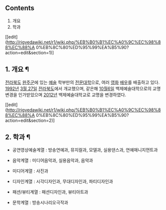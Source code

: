 ## Contents

    

1. 개요 
2. 학과 

[[edit](http://rigvedawiki.net/r1/wiki.php/%EB%B0%B1%EC%A0%9C%EC%98%88%EC%88%A
0%EB%8C%80%ED%95%99%EA%B5%90?action=edit&section=1)]

## 1. 개요 ¶

  

[전라북도](%EC%A0%84%EB%9D%BC%EB%B6%81%EB%8F%84.md)
[완주군](%EC%99%84%EC%A3%BC%EA%B5%B0.md)에 있는 [예술](%EC%98%88%EC%88%A0.md)
학부만의 [전문대학](%EC%A0%84%EB%AC%B8%EB%8C%80%ED%95%99.md)으로, 여러
[영화](%EC%98%81%ED%99%94.md) [배우](%EB%B0%B0%EC%9A%B0.md)를 배출하고 있다.  
[1992년](1992%EB%85%84.md) [3월 27일](3%EC%9B%94%2027%EC%9D%BC.md)
[전라북도](%EC%A0%84%EB%9D%BC%EB%B6%81%EB%8F%84.md)에서 개교했으며, 같은해 [10월6일](10%EC%9B%94%206%EC%9D%BC.md) 백제예술대학으로의 교명 변경을 인가받았으며
[2012년](2012%EB%85%84.md) 백제예술대학교로 교명을 변경하였다.

  

[[edit](http://rigvedawiki.net/r1/wiki.php/%EB%B0%B1%EC%A0%9C%EC%98%88%EC%88%A
0%EB%8C%80%ED%95%99%EA%B5%90?action=edit&section=2)]

## 2. 학과 ¶

  

  * 공연영상예술계열 : 방송연예과, 뮤지컬과, 모델과, 실용댄스과, 연예매니지먼트과  

  * 음악계열 : 미디어음악과, 실용음악과, 음악과  

  * 미디어계열 : 사진과  

  * 디자인계열 : 시각디자인과, 무대디자인과, 파티디자인과  

  * 패션/뷰티계열 : 패션디자인과, 뷰티아트과  

  * 문학계열 : 방송시나리오극작과


